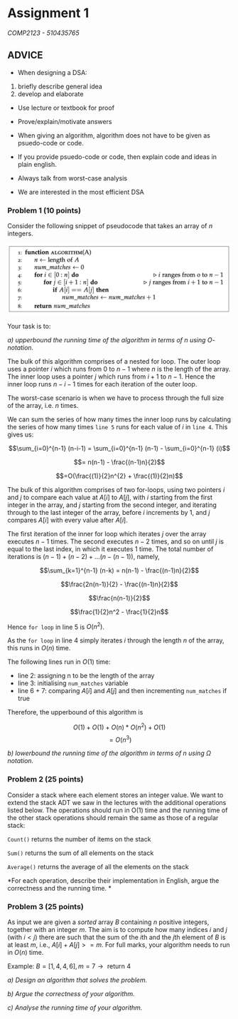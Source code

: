 # Assignment 1
*COMP2123 - 510435765*

## ADVICE
- When designing a DSA:
1. briefly describe general idea
2. develop and elaborate

- Use lecture or textbook for proof

- Prove/explain/motivate answers

- When giving an algorithm, algorithm does not have to be given as psuedo-code or code.

- If you provide psuedo-code or code, then explain code and ideas in plain english.

- Always talk from worst-case analysis

- We are interested in the most efficient DSA

### Problem 1 (10 points)

Consider the following snippet of pseudocode that takes an array of $n$ integers. 

<p align="center">
    <img src="https://github.com/infernocadet/comp2123/blob/main/graphics/prob1.png" width="auto" height="auto">
</p>

Your task is to:

*a) upperbound the running time of the algorithm in terms of* $n$ *using* $O$*-notation.*

The bulk of this algorithm comprises of a nested for loop. The outer loop uses a pointer $i$ which runs from $0$ to $n-1$ where $n$ is the length of the array. The inner loop uses a pointer $j$ which runs from $i+1$ to $n-1$. Hence the inner loop runs $n-i-1$ times for each iteration of the outer loop.

The worst-case scenario is when we have to process through the full size of the array, i.e. $n$ times.

We can sum the series of how many times the inner loop runs by calculating the series of how many times ```line 5``` runs for each value of $i$ in ```line 4```. This gives us:

$$\sum_{i=0}^{n-1} (n-i-1) = \sum_{i=0}^{n-1} (n-1) - \sum_{i=0}^{n-1} (i)$$

$$= n(n-1) - \frac{(n-1)n}{2}$$

$$=O(\frac{(1)}{2}n^{2} + \frac{(1)}{2}n)$$


The bulk of this algorithm comprises of two for-loops, using two pointers $i$ and $j$ to compare each value at $A[i]$ to $A[j]$, with $i$ starting from the first integer in the array, and $j$ starting from the second integer, and iterating through to the last integer of the array, before $i$ increments by 1, and $j$ compares $A[i]$ with every value after $A[i]$.

The first iteration of the inner for loop which iterates $j$ over the array executes $n-1$ times. The second executes $n-2$ times, and so on until $j$ is equal to the last index, in which it executes $1$ time. The total number of iterations is $(n-1) + (n-2) + ... (n-(n-1))$, namely,

$$\sum_{k=1}^{n-1} (n-k) = n(n-1) - \frac{(n-1)n}{2}$$

$$\frac{2n(n-1)}{2} - \frac{(n-1)n}{2}$$

$$\frac{n(n-1)}{2}$$

$$\frac{1}{2}n^2 - \frac{1}{2}n$$

Hence ```for loop``` in line 5 is $O(n^{2})$.

As the ```for loop``` in line 4 simply iterates $i$ through the length $n$ of the array, this runs in $O(n)$ time.

The following lines run in $O(1)$ time:
- line 2: assigning n to be the length of the array
- line 3: initialising ```num_matches``` variable
- line 6 + 7: comparing $A[i]$ and $A[j]$ and then incrementing ```num_matches``` if true

Therefore, the upperbound of this algorithm is

$$O(1) + O(1) + O(n) * O(n^{2}) + O(1)$$
$$ = O(n^{3})$$

*b) lowerbound the running time of the algorithm in terms of $n$ using* $\Omega$ *notation.*


### Problem 2 (25 points)

Consider a stack where each element stores an integer value. We want to extend the stack ADT we saw in the lectures with the additional operations listed below. The operations should run in O(1) time and the running time of the other stack operations should remain the same as those of a regular stack:

```Count()``` returns the number of items on the stack

```Sum()``` returns the sum of all elements on the stack

```Average()``` returns the average of all the elements on the stack

*For each operation, describe their implementation in English, argue the correctness and the running time. *


### Problem 3 (25 points)

As input we are given a *sorted* array $B$ containing $n$ positive integers, together with an integer $m$. The aim is to compute how many indices $i$ and $j$ (with $i < j$) there are such that the sum of the $i$th and the $j$th element of $B$ is at least $m$, i.e., $A[i] + A[j] >= m$. For full marks, your algorithm needs to run in $O(n)$ time.

Example:
$B = [1, 4, 4, 6], m = 7 → \text{ return } 4$

*a) Design an algorithm that solves the problem.*

*b) Argue the correctness of your algorithm.*

*c) Analyse the running time of your algorithm.*

